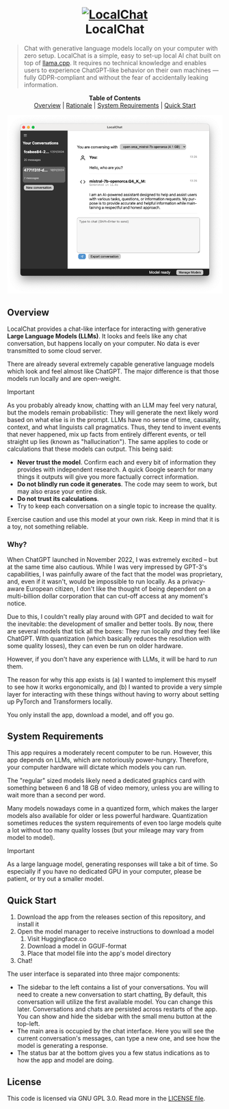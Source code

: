 <h1 align="center">
  <a href="https://github.com/nathanlesage/local-chat">
    <img src="https://raw.githubusercontent.com/nathanlesage/local-chat/master/static/png/64x64.png" alt="LocalChat"/>
  </a><br>
  LocalChat
</h1>

> Chat with generative language models locally on your computer with zero setup. LocalChat is a simple, easy to set-up local AI chat built on top of [llama.cpp](https://github.com/ggerganov/llama.cpp). It requires no technical knowledge and enables users to experience ChatGPT-like behavior on their own machines — fully GDPR-compliant and without the fear of accidentally leaking information.

<p align="center">
  <strong>Table of Contents</strong><br>
  <a href="#overview">Overview</a> |
  <a href="#why">Rationale</a> |
  <a href="#system-requirements">System Requirements</a> |
  <a href="#quick-start">Quick Start</a>
</p>

![An impression of LocalChat running OpenOrca Mistral 7b quantized](./static/screenshot.png)

## Overview

LocalChat provides a chat-like interface for interacting with generative **Large Language Models (LLMs)**. It looks and feels like any chat conversation, but happens locally on your computer. No data is ever transmitted to some cloud server.

There are already several extremely capable generative language models which look and feel almost like ChatGPT. The major difference is that those models run locally and are open-weight.

> [!IMPORTANT]
> As you probably already know, chatting with an LLM may feel very natural, but the models remain probabilistic: They will generate the next likely word based on what else is in the prompt. LLMs have no sense of time, causality, context, and what linguists call pragmatics. Thus, they tend to invent events that never happened, mix up facts from entirely different events, or tell straight up lies (known as "hallucination"). The same applies to code or calculations that these models can output. This being said:
> * **Never trust the model**. Confirm each and every bit of information they provides with independent research. A quick Google search for many things it outputs will give you more factually correct information.
> * **Do not blindly run code it generates**. The code may seem to work, but may also erase your entire disk.
> * **Do not trust its calculations**.
> * Try to keep each conversation on a single topic to increase the quality.
>
> Exercise caution and use this model at your own risk. Keep in mind that it is a toy, not something reliable.

### Why?

When ChatGPT launched in November 2022, I was extremely excited – but at the same time also cautious. While I was very impressed by GPT-3's capabilities, I was painfully aware of the fact that the model was proprietary, and, even if it wasn't, would be impossible to run locally. As a privacy-aware European citizen, I don't like the thought of being dependent on a multi-billion dollar corporation that can cut-off access at any moment's notice.

Due to this, I couldn't really play around with GPT and decided to wait for the inevitable: the development of smaller and better tools. By now, there are several models that tick all the boxes: They run locally *and* they feel like ChatGPT. With quantization (which basically reduces the resolution with some quality losses), they can even be run on older hardware.

However, if you don't have any experience with LLMs, it will be hard to *run* them.

The reason for why this app exists is (a) I wanted to implement this myself to see how it works ergonomically, and (b) I wanted to provide a very simple layer for interacting with these things without having to worry about setting up PyTorch and Transformers locally.

You only install the app, download a model, and off you go.

## System Requirements

This app requires a moderately recent computer to be run. However, this app depends on LLMs, which are notoriously power-hungry. Therefore, your computer hardware will dictate which models you can run.

The "regular" sized models likely need a dedicated graphics card with something between 6 and 18 GB of video memory, unless you are willing to wait more than a second per word.

Many models nowadays come in a quantized form, which makes the larger models also available for older or less powerful hardware. Quantization sometimes reduces the system requirements of even too large models quite a lot without too many quality losses (but your mileage may vary from model to model).

> [!IMPORTANT]
> As a large language model, generating responses will take a bit of time. So especially if you have no dedicated GPU in your computer, please be patient, or try out a smaller model.

## Quick Start

1. Download the app from the releases section of this repository, and install it
2. Open the model manager to receive instructions to download a model
   1. Visit Huggingface.co
   2. Download a model in GGUF-format
   3. Place that model file into the app's model directory
3. Chat!

The user interface is separated into three major components:

* The sidebar to the left contains a list of your conversations. You will need to create a new conversation to start chatting, By default, this conversation will utilize the first available model. You can change this later. Conversations and chats are persisted across restarts of the app. You can show and hide the sidebar with the small menu button at the top-left.
* The main area is occupied by the chat interface. Here you will see the current conversation's messages, can type a new one, and see how the model is generating a response.
* The status bar at the bottom gives you a few status indications as to how the app and model are doing.

## License

This code is licensed via GNU GPL 3.0. Read more in the [LICENSE file](./LICENSE).
